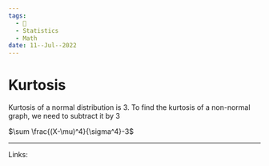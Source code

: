```yaml
---
tags:
  - 🌱
  - Statistics
  - Math
date: 11--Jul--2022
---
```


# Kurtosis

Kurtosis of a normal distribution is 3. To find the kurtosis of a non-normal graph, we need to subtract it by 3

$\sum \frac{(X-\mu)^4}{\sigma^4}-3$

---
Links: 